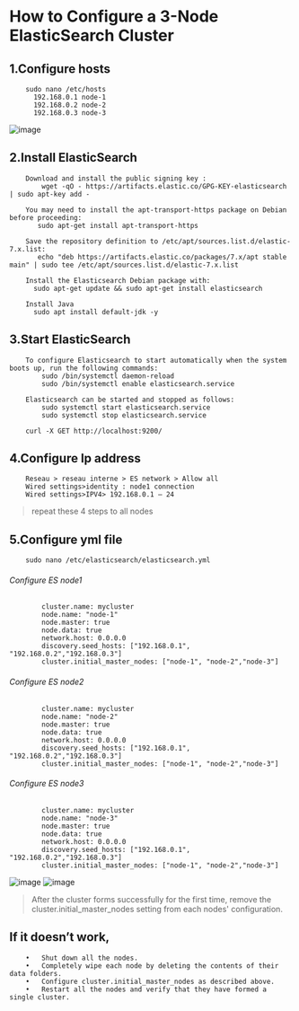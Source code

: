 # How to Configure a 3-Node ElasticSearch Cluster

   ## 1.Configure hosts 
        sudo nano /etc/hosts
          192.168.0.1 node-1 
          192.168.0.2 node-2 
          192.168.0.3 node-3

![image](https://user-images.githubusercontent.com/83924635/162066568-5738c45b-41ca-4b98-a25f-dede6d42fe30.png)

   ## 2.Install ElasticSearch
        Download and install the public signing key :
            wget -qO - https://artifacts.elastic.co/GPG-KEY-elasticsearch | sudo apt-key add -

        You may need to install the apt-transport-https package on Debian before proceeding:
           sudo apt-get install apt-transport-https

        Save the repository definition to /etc/apt/sources.list.d/elastic-7.x.list:
           echo "deb https://artifacts.elastic.co/packages/7.x/apt stable main" | sudo tee /etc/apt/sources.list.d/elastic-7.x.list

        Install the Elasticsearch Debian package with:
          sudo apt-get update && sudo apt-get install elasticsearch

        Install Java
          sudo apt install default-jdk -y

   ## 3.Start ElasticSearch
        To configure Elasticsearch to start automatically when the system boots up, run the following commands:
            sudo /bin/systemctl daemon-reload
            sudo /bin/systemctl enable elasticsearch.service

        Elasticsearch can be started and stopped as follows:
            sudo systemctl start elasticsearch.service
            sudo systemctl stop elasticsearch.service

        curl -X GET http://localhost:9200/
        
   ## 4.Configure Ip address
        Reseau > reseau interne > ES network > Allow all
        Wired settings>identity : node1 connection
        Wired settings>IPV4> 192.168.0.1 – 24
        
   > repeat these 4 steps to all nodes
    
   ## 5.Configure yml file

        sudo nano /etc/elasticsearch/elasticsearch.yml

   ######  Configure ES node1
            cluster.name: mycluster
            node.name: "node-1"
            node.master: true
            node.data: true
            network.host: 0.0.0.0
            discovery.seed_hosts: ["192.168.0.1", "192.168.0.2","192.168.0.3"]
            cluster.initial_master_nodes: ["node-1", "node-2","node-3"]

   ######   Configure ES node2
            cluster.name: mycluster
            node.name: "node-2"
            node.master: true
            node.data: true
            network.host: 0.0.0.0
            discovery.seed_hosts: ["192.168.0.1", "192.168.0.2","192.168.0.3"]
            cluster.initial_master_nodes: ["node-1", "node-2","node-3"]

 ######     Configure ES node3
            cluster.name: mycluster
            node.name: "node-3"
            node.master: true
            node.data: true
            network.host: 0.0.0.0
            discovery.seed_hosts: ["192.168.0.1", "192.168.0.2","192.168.0.3"]
            cluster.initial_master_nodes: ["node-1", "node-2","node-3"]

![image](https://user-images.githubusercontent.com/83924635/162066241-0dbf5d43-1953-4c58-a1d9-ca165f77c136.png)
![image](https://user-images.githubusercontent.com/83924635/162066438-a52f7f91-bca4-4728-a054-88de5e102f0a.png)


   > After the cluster forms successfully for the first time, remove the cluster.initial_master_nodes setting from each nodes' configuration. 

   ## If it doesn’t work, 
        •	Shut down all the nodes.
        •	Completely wipe each node by deleting the contents of their data folders.
        •	Configure cluster.initial_master_nodes as described above.
        •	Restart all the nodes and verify that they have formed a single cluster.
